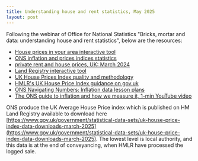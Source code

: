 ```yaml
---
title: Understanding house and rent statistics, May 2025
layout: post
---
```


Following the webinar of Office for National Statistics "Bricks, mortar and data: understanding house and rent statistics", below are the resources:

* [House prices in your area interactive tool](https://www.ons.gov.uk/economy/inflationandpriceindices/articles/housingpricesinyourarea/2024-03-20)
* [ONS inflation and prices indices statistics](https://www.ons.gov.uk/economy/inflationandpriceindices/articles/howisinflationaffectingyourhouseholdcosts/2022-03-23)
* [private rent and house prices, UK: March 2024](https://www.ons.gov.uk/releases/privaterentandhousepricesukmarch2024)
* [Land Registry interactive tool](https://landregistry.data.gov.uk/app/ukhpi)
* [UK House Prices Index quality and methodology](https://www.gov.uk/government/publications/about-the-uk-house-price-index/quality-and-methodology)
* [HMLR's UK House Price Index guidance on gov.uk](https://www.gov.uk/government/publications/about-the-uk-house-price-index)
* [ONS Navigating Numbers: Inflation data lesson plans](https://www.ons.gov.uk/aboutus/usingpublicdatatoproducestatistics/learningaboutdata/navigatingnumberstheonsdataeducationprogramme#inflation-data-toolkit)
* [The ONS guide to inflation and how we measure it, 1-min YouTube video](https://youtu.be/Om_fqrl1miw?si=itB5-z5Pv6Ku3ZAR) 


ONS produce the UK Average House Price index which is published on HM Land Registry available to download here [https://www.gov.uk/government/statistical-data-sets/uk-house-price-index-data-downloads-march-2025](https://www.gov.uk/government/statistical-data-sets/uk-house-price-index-data-downloads-march-2025).  The lowest level is local authority, and this data is at the end of conveyancing,  when HMLR have processed the logged sale.
